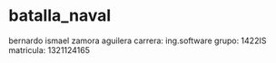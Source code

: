 # batalla_naval
bernardo ismael zamora aguilera 
carrera: ing.software
grupo: 1422IS
matricula: 1321124165
